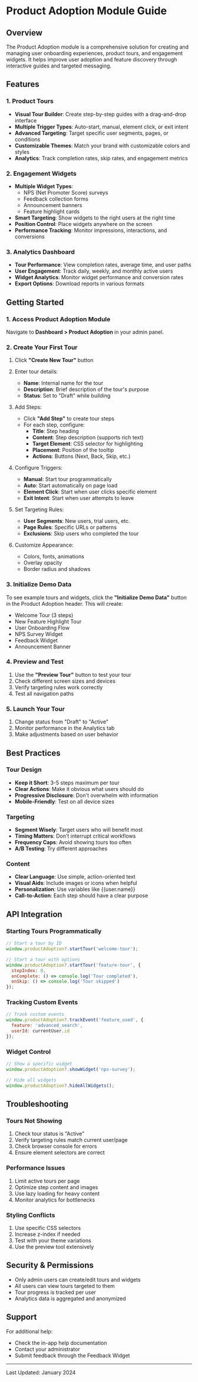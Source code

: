# Product Adoption Module Guide

## Overview

The Product Adoption module is a comprehensive solution for creating and managing user onboarding experiences, product tours, and engagement widgets. It helps improve user adoption and feature discovery through interactive guides and targeted messaging.

## Features

### 1. Product Tours
- **Visual Tour Builder**: Create step-by-step guides with a drag-and-drop interface
- **Multiple Trigger Types**: Auto-start, manual, element click, or exit intent
- **Advanced Targeting**: Target specific user segments, pages, or conditions
- **Customizable Themes**: Match your brand with customizable colors and styles
- **Analytics**: Track completion rates, skip rates, and engagement metrics

### 2. Engagement Widgets
- **Multiple Widget Types**:
  - NPS (Net Promoter Score) surveys
  - Feedback collection forms
  - Announcement banners
  - Feature highlight cards
- **Smart Targeting**: Show widgets to the right users at the right time
- **Position Control**: Place widgets anywhere on the screen
- **Performance Tracking**: Monitor impressions, interactions, and conversions

### 3. Analytics Dashboard
- **Tour Performance**: View completion rates, average time, and user paths
- **User Engagement**: Track daily, weekly, and monthly active users
- **Widget Analytics**: Monitor widget performance and conversion rates
- **Export Options**: Download reports in various formats

## Getting Started

### 1. Access Product Adoption Module

Navigate to **Dashboard > Product Adoption** in your admin panel.

### 2. Create Your First Tour

1. Click **"Create New Tour"** button
2. Enter tour details:
   - **Name**: Internal name for the tour
   - **Description**: Brief description of the tour's purpose
   - **Status**: Set to "Draft" while building

3. Add Steps:
   - Click **"Add Step"** to create tour steps
   - For each step, configure:
     - **Title**: Step heading
     - **Content**: Step description (supports rich text)
     - **Target Element**: CSS selector for highlighting
     - **Placement**: Position of the tooltip
     - **Actions**: Buttons (Next, Back, Skip, etc.)

4. Configure Triggers:
   - **Manual**: Start tour programmatically
   - **Auto**: Start automatically on page load
   - **Element Click**: Start when user clicks specific element
   - **Exit Intent**: Start when user attempts to leave

5. Set Targeting Rules:
   - **User Segments**: New users, trial users, etc.
   - **Page Rules**: Specific URLs or patterns
   - **Exclusions**: Skip users who completed the tour

6. Customize Appearance:
   - Colors, fonts, animations
   - Overlay opacity
   - Border radius and shadows

### 3. Initialize Demo Data

To see example tours and widgets, click the **"Initialize Demo Data"** button in the Product Adoption header. This will create:
- Welcome Tour (3 steps)
- New Feature Highlight Tour
- User Onboarding Flow
- NPS Survey Widget
- Feedback Widget
- Announcement Banner

### 4. Preview and Test

1. Use the **"Preview Tour"** button to test your tour
2. Check different screen sizes and devices
3. Verify targeting rules work correctly
4. Test all navigation paths

### 5. Launch Your Tour

1. Change status from "Draft" to "Active"
2. Monitor performance in the Analytics tab
3. Make adjustments based on user behavior

## Best Practices

### Tour Design
- **Keep it Short**: 3-5 steps maximum per tour
- **Clear Actions**: Make it obvious what users should do
- **Progressive Disclosure**: Don't overwhelm with information
- **Mobile-Friendly**: Test on all device sizes

### Targeting
- **Segment Wisely**: Target users who will benefit most
- **Timing Matters**: Don't interrupt critical workflows
- **Frequency Caps**: Avoid showing tours too often
- **A/B Testing**: Try different approaches

### Content
- **Clear Language**: Use simple, action-oriented text
- **Visual Aids**: Include images or icons when helpful
- **Personalization**: Use variables like {{user.name}}
- **Call-to-Action**: Each step should have a clear purpose

## API Integration

### Starting Tours Programmatically

```javascript
// Start a tour by ID
window.productAdoption?.startTour('welcome-tour');

// Start a tour with options
window.productAdoption?.startTour('feature-tour', {
  stepIndex: 0,
  onComplete: () => console.log('Tour completed'),
  onSkip: () => console.log('Tour skipped')
});
```

### Tracking Custom Events

```javascript
// Track custom events
window.productAdoption?.trackEvent('feature_used', {
  feature: 'advanced_search',
  userId: currentUser.id
});
```

### Widget Control

```javascript
// Show a specific widget
window.productAdoption?.showWidget('nps-survey');

// Hide all widgets
window.productAdoption?.hideAllWidgets();
```

## Troubleshooting

### Tours Not Showing
1. Check tour status is "Active"
2. Verify targeting rules match current user/page
3. Check browser console for errors
4. Ensure element selectors are correct

### Performance Issues
1. Limit active tours per page
2. Optimize step content and images
3. Use lazy loading for heavy content
4. Monitor analytics for bottlenecks

### Styling Conflicts
1. Use specific CSS selectors
2. Increase z-index if needed
3. Test with your theme variations
4. Use the preview tool extensively

## Security & Permissions

- Only admin users can create/edit tours and widgets
- All users can view tours targeted to them
- Tour progress is tracked per user
- Analytics data is aggregated and anonymized

## Support

For additional help:
- Check the in-app help documentation
- Contact your administrator
- Submit feedback through the Feedback Widget

---

Last Updated: January 2024